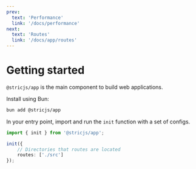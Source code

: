 ```yaml
---
prev:
  text: 'Performance'
  link: '/docs/performance'
next:
  text: 'Routes'
  link: '/docs/app/routes'
---
```


# Getting started
`@stricjs/app` is the main component to build web applications.

Install using Bun:
```bash
bun add @stricjs/app
```

In your entry point, import and run the `init` function with a set of configs.
```ts
import { init } from '@stricjs/app';

init({
    // Directories that routes are located
    routes: ['./src']
});
```
